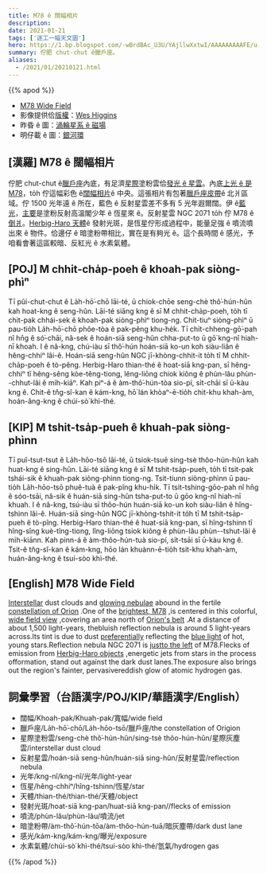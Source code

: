 ```yaml
---
title: M78 ê 闊幅相片
description:
date: 2021-01-21
tags: ['逐工一幅天文圖']
hero: https://1.bp.blogspot.com/-wBrdBAc_U3U/YAjllwXxtwI/AAAAAAAAAFE/u-zXbhSTDfki0v3jvZRbl1ubzqfIFOWLgCLcBGAsYHQ/s1024/M78wideHiggins1024.jpeg
summary: 佇肥 chut-chut ê臘戶座。
aliases:
  - /2021/01/20210121.html
---
```


{{% apod %}}

- [M78 Wide Field](https://apod.nasa.gov/apod/ap210121.html)
- 影像提供佮[版權](https://apod.nasa.gov/apod/lib/about_apod.html#srapply)：[Wes Higgins](https://www.astrobin.com/users/wes63/)
- 昨昏 ê 圖：[渦輪星系 ê 磁場](https://apod-taigi.blogspot.com/2021/01/20210120.html)
- 明仔載 ê 圖：[銀河環](https://apod-taigi.blogspot.com/2021/01/20210122.html)

## [漢羅] M78 ê 闊幅相片

佇肥 chut-chut ê[臘戶座](https://apod.nasa.gov/apod/ap161204.html)內底，有足濟[星際](http://www-ssg.sr.unh.edu/ism/what1.html)塗粉雲佮[發光 ê 星雲](https://nasaviz.gsfc.nasa.gov/12086)。內底[上光 ê 是 M78](http://www.messier.seds.org/m/m078.html)，to̍h 佇這幅彩色 ê[闊幅相片](https://www.astrobin.com/wj6sox/?nc=user)ê 中央。這張相片有包著[臘戶座皮帶](https://apod.nasa.gov/apod/ap171123.html)ê 北爿區域。佇 1500 光年遠 ê 所在，藍色 ê 反射星雲差不多有 5 光年遐爾闊。伊 ê[藍光](http://math.ucr.edu/home/baez/physics/General/BlueSky/blue_sky.html)，[主要](http://leo.astronomy.cz/mix/mix.html)是塗粉反射高溫閣少年 ê 恆星來 ê。反射星雲 NGC 2071 to̍h 佇 M78 ê[倒爿](http://www.starpointing.com/ccd/m78_labeled.html)。[Herbig-Haro 天體](https://en.wikipedia.org/wiki/Herbig%E2%80%93Haro_object#Discovery_and_history_of_observations)ê 發射光斑，是恆星佇形成過程中，能量足強 ê 噴流噴出來 ê 物件。佮邊仔 ê 暗塗粉帶相比，實在是有夠光 ê。這个長時間 ê 感光，予咱看會著這區較暗、反紅光 ê 水素氣體。

## [POJ] M chhit-cha̍p-poeh ê khoah-pak siòng-phìⁿ

Tī pûi-chut-chut ê La̍h-hō͘-chō lāi-té, ū chiok-chōe seng-chè thô͘-hún-hûn kah hoat-kng ê seng-hûn. Lāi-té siāng kng ê sī M chhit-cha̍p-poeh, to̍h tī chit-pak chhái-sek ê khoah-pak siòng-phìⁿ tiong-ng. Chit-tiuⁿ siòng-phìⁿ ū pau-tio̍h La̍h-hō͘-chō phôe-tòa ê pak-pêng khu-he̍k. Tī chi̍t-chheng-gō͘-pah nî hn̄g ê só͘-chāi, nâ-sek ê hoán-siā seng-hûn chha-put-to ū gō͘ kng-nî hiah-nī khoah. I ê nâ-kng, chú-iàu sī thô͘-hún hoán-siā ko-un koh siàu-liân ê hêng-chhiⁿ lâi-ê. Hoán-siā seng-hûn NGC jī-khòng-chhit-it to̍h tī M chhit-cha̍p-poeh ê tò-pêng. Herbig-Haro thian-thé ê hoat-siā kng-pan, sī hêng-chhiⁿ tī hêng-sêng kòe-têng-tiong, lêng-liōng chiok kiông ê phùn-lâu phùn--chhut-lâi ê mi̍h-kiāⁿ. Kah piⁿ-á ê àm-thô͘-hún-tòa sio-pí, si̍t-chāi sī ū-kàu kng ê. Chit-ê tn̂g-sî-kan ê kám-kng, hō͘ lán khòaⁿ-ē-tio̍h chit-khu khah-àm, hoán-âng-kng ê chúi-sò͘ khì-thé.

## [KIP] M tshit-tsa̍p-pueh ê khuah-pak siòng-phìnn

Tī puî-tsut-tsut ê La̍h-hōo-tsō lāi-té, ū tsiok-tsuē sing-tsè thôo-hún-hûn kah huat-kng ê sing-hûn. Lāi-té siāng kng ê sī M tshit-tsa̍p-pueh, to̍h tī tsit-pak tshái-sik ê khuah-pak siòng-phìnn tiong-ng. Tsit-tiunn siòng-phìnn ū pau-tio̍h La̍h-hōo-tsō phuê-tuà ê pak-pîng khu-hi̍k. Tī tsi̍t-tshing-gōo-pah nî hn̄g ê sóo-tsāi, nâ-sik ê huán-siā sing-hûn tsha-put-to ū gōo kng-nî hiah-nī khuah. I ê nâ-kng, tsú-iàu sī thôo-hún huán-siā ko-un koh siàu-liân ê hîng-tshinn lâi-ê. Huán-siā sing-hûn NGC jī-khòng-tshit-it to̍h tī M tshit-tsa̍p-pueh ê tò-pîng. Herbig-Haro thian-thé ê huat-siā kng-pan, sī hîng-tshinn tī hîng-sîng kuè-tîng-tiong, lîng-liōng tsiok kiông ê phùn-lâu phùn--tshut-lâi ê mi̍h-kiānn. Kah pinn-á ê àm-thôo-hún-tuà sio-pí, si̍t-tsāi sī ū-kàu kng ê. Tsit-ê tn̂g-sî-kan ê kám-kng, hōo lán khuànn-ē-tio̍h tsit-khu khah-àm, huán-âng-kng ê tsuí-sòo khì-thé.

## [English] M78 Wide Field 

[Interstellar](http://www-ssg.sr.unh.edu/ism/what1.html) dust clouds and [glowing nebulae](https://nasaviz.gsfc.nasa.gov/12086) abound in the fertile [constellation of Orion](https://apod.nasa.gov/apod/ap161204.html) .One of the [brightest, M78](http://www.messier.seds.org/m/m078.html) ,is centered in this colorful, [wide field view](https://www.astrobin.com/wj6sox/?nc=user) ,covering an area north of [Orion's belt](https://apod.nasa.gov/apod/ap171123.html) .At a distance of about 1,500 light-years, thebluish reflection nebula is around 5 light-years across.Its tint is due to dust [preferentially](http://leo.astronomy.cz/mix/mix.html) reflecting the [blue light](http://math.ucr.edu/home/baez/physics/General/BlueSky/blue_sky.html) of hot, young stars.Reflection nebula NGC 2071 is [justto the left](http://www.starpointing.com/ccd/m78_labeled.html) of M78.Flecks of emission from [Herbig-Haro objects](https://en.wikipedia.org/wiki/Herbig%E2%80%93Haro_object#Discovery_and_history_of_observations) ,energetic jets from stars in the process offormation, stand out against the dark dust lanes.The exposure also brings out the region's fainter, pervasivereddish glow of atomic hydrogen gas.

## 詞彙學習（台語漢字/POJ/KIP/華語漢字/English）

- 闊幅/Khoah-pak/Khuah-pak/寬幅/wide field
- 臘戶座/La̍h-hō͘-chō/La̍h-hōo-tsō/臘戶座/the constellation of Origion
- 星際塗粉雲/seng-chè thô͘-hún-hûn/sing-tsè thôo-hún-hûn/星際灰塵雲/interstellar dust cloud
- 反射星雲/hoán-siā seng-hûn/huán-siā sing-hûn/反射星雲/reflection nebula
- 光年/kng-nî/kng-nî/光年/light-year
- 恆星/hêng-chhiⁿ/hîng-tshinn/恆星/star
- 天體/thian-thé/thian-thé/天體/object
- 發射光斑/hoat-siā kng-pan/huat-siā kng-pan//flecks of emission
- 噴流/phùn-lâu/phùn-lâu/噴流/jet
- 暗塗粉帶/àm-thô͘-hún-tōa/àm-thôo-hún-tuā/暗灰塵帶/dark dust lane
- 感光/kám-kng/kám-kng/曝光/exposure
- 水素氣體/chúi-sò͘ khì-thé/tsuí-sòo khì-thé/氫氣/hydrogen gas

{{% /apod %}}
